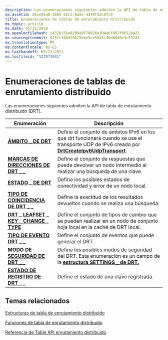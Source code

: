 ```yaml
---
description: Las enumeraciones siguientes admiten la API de tabla de enrutamiento distribuido (DRT).
ms.assetid: 38ce95a0-1603-42c2-8a5e-4370f52c8fc9
title: Enumeraciones de tablas de enrutamiento distribuido
ms.topic: article
ms.date: 05/31/2018
ms.openlocfilehash: c432b156a9299a9f70026a394a6fd97f06528a25
ms.sourcegitcommit: d75fc10b9f0825bbe5ce5045c90d4045e3c53243
ms.translationtype: MT
ms.contentlocale: es-ES
ms.lasthandoff: 09/13/2021
ms.locfileid: "127073941"
---
```

# <a name="distributed-routing-table-enumerations"></a>Enumeraciones de tablas de enrutamiento distribuido

Las enumeraciones siguientes admiten la API de tabla de enrutamiento distribuido (DRT).



| Enumeración                                                            | Descripción                                                                                                                                                           |
|------------------------------------------------------------------------|-----------------------------------------------------------------------------------------------------------------------------------------------------------------------|
| [**ÁMBITO \_ DE DRT**](/windows/desktop/api/drt/ne-drt-drt_scope)                                        | Define el conjunto de ámbitos IPv6 en los que drt funcionará cuando se use el transporte UDP de IPv6 creado por [**DrtCreateIpv6UdpTransport**](/windows/desktop/api/drt/nf-drt-drtcreateipv6udptransport). |
| [**MARCAS DE DIRECCIONES DE DRT \_ \_**](/windows/desktop/api/drt/ne-drt-drt_address_flags)                       | Define el conjunto de respuestas que puede devolver un nodo intermedio al realizar una búsqueda de una clave.                                                         |
| [**ESTADO \_ DE DRT**](/windows/desktop/api/drt/ne-drt-drt_status)                                      | Define los posibles estados de conectividad y error de un nodo local.                                                                                                   |
| [**TIPO DE COINCIDENCIA DE DRT \_ \_**](/windows/desktop/api/drt/ne-drt-drt_match_type)                             | Define la exactitud de los resultados devueltos cuando se realiza una búsqueda.                                                                                                 |
| [**DRT \_ LEAFSET \_ KEY \_ CHANGE \_ TYPE**](/windows/desktop/api/drt/ne-drt-drt_leafset_key_change_type) | Define el conjunto de tipos de cambio que se pueden realizar en un nodo de conjunto hoja local en la caché de DRT local.                                                                |
| [**TIPO DE EVENTO DRT \_ \_**](/windows/desktop/api/drt/ne-drt-drt_event_type)                             | Define el conjunto de eventos que puede generar el DRT.                                                                                                              |
| [**MODO DE SEGURIDAD DE DRT \_ \_**](/windows/desktop/api/drt/ne-drt-drt_security_mode)                       | Define los posibles modos de seguridad del DRT. Esta enumeración es un campo de la [**estructura SETTINGS \_ de DRT.**](/windows/desktop/api/drt/ns-drt-drt_settings)                                   |
| [**ESTADO DE REGISTRO DE DRT \_ \_**](/windows/desktop/api/drt/ne-drt-drt_registration_state)             | Define el estado de una clave registrada.                                                                                                                                |



 

## <a name="related-topics"></a>Temas relacionados

<dl> <dt>

[Estructuras de tabla de enrutamiento distribuido](distributed-routing-table-structures.md)
</dt> <dt>

[Funciones de tabla de enrutamiento distribuido](distributed-routing-table-functions.md)
</dt> <dt>

[Referencia de Table API enrutamiento distribuido](distributed-routing-table-api-reference.md)
</dt> </dl>

 

 




